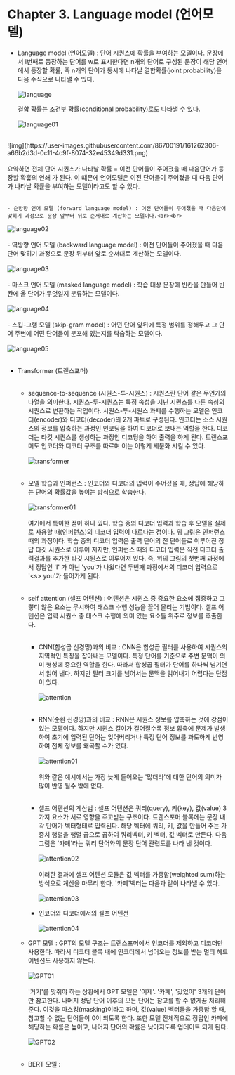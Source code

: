 # Chapter 3. Language model (언어모델)
- Language model (언어모델) : 단어 시퀀스에 확률을 부여하는 모델이다. 문장에서 i번째로 등장하는 단어를 w로 표시한다면 n개의 단어로 구성된 문장이 해당 언어에서
등장할 확률, 즉 n개의 단어가 동시에 나타날 결합확률(joint probability)을 다음 수식으로 나타낼 수 있다.<br><br>
![language](https://user-images.githubusercontent.com/86700191/161233050-3b15fdb9-5dfa-43a6-8509-745b679f432c.png)

    결합 확률는 조건부 확률(conditional probability)로도 나타낼 수 있다.<br><br>
    ![language01](https://user-images.githubusercontent.com/86700191/161262302-38174ffe-2305-4cae-83c3-2df2aca5d865.png)
<br>
![img](https://user-images.githubusercontent.com/86700191/161262306-a66b2d3d-0c11-4c9f-8074-32e45349d331.png)
<br><br>
    요약하면 전체 단어 시퀀스가 나타날 확률 = 이전 단어들이 주어졌을 때 다음단어가 등장할 확훟의 연쇄 가 된다. 이 떄문에 언어모델은 이전 단어들이 주어졌을 때 다음 단어가 나타날 확률을 부여하는 모델이라고도 할 수 있다.<br><br>

    - 순방향 언어 모델 (forward language model) : 이전 단어들이 주어졌을 때 다음단어 맞히기 과정으로 문장 앞부터 뒤로 순서대로 계산하는 모델이다.<br><br>
  ![language02](https://user-images.githubusercontent.com/86700191/161266363-952870c7-2bd7-48db-b8af-a77db3e660ae.png)
  <br><br>
    - 역방향 언어 모델 (backward language model) : 이전 단어들이 주어졌을 때 다음단어 맞히기 과정으로 문장 뒤부터 앞로 순서대로 계산하는 모델이다.<br><br>
  ![language03](https://user-images.githubusercontent.com/86700191/161266369-a39d54e2-d0e9-4ad9-9bac-b321fdbac6e4.png)
  <br><br>
    - 마스크 언어 모델 (masked language model) : 학습 대상 문장에 빈칸을 만들어 빈칸에 올 단어가 무엇일지 분류하는 모델이다.<br><br>
  ![language04](https://user-images.githubusercontent.com/86700191/161266371-0cd7028c-9ebc-4c3c-8711-1d0ff36c84fd.png)
  <br><br>
    - 스킵-그램 모델 (skip-gram model) : 어떤 단어 앞뒤에 특정 범위를 정해두고 그 단어 주변에 어떤 단어들이 분포해 있는지를 락습하는 모델이다.<br><br>
  ![language05](https://user-images.githubusercontent.com/86700191/161266372-c865357b-64a8-4499-b564-f5aee58aa2d4.png)
  <br><br>

- Transformer (트랜스포머)<br><br>
  - sequence-to-sequence (시퀀스-투-시퀀스) : 시퀀스란 단어 같은 무언가의 나열을 의미한다. 시퀀스-투-시퀀스는 특정 속성을 지닌 시퀀스를 다른 속성의 시퀀스로 변환하는 작업이다.
시퀀스-투-시퀀스 과제를 수행하는 모델은 인코더(encoder)와 디코더(decoder)의 2개 파트로 구성된다. 인코더는 소스 시퀀스의 정보를 압축하는 과정인 인코딩을 하여 디코더로 보내는 역할을 한다.
디코더는 타깃 시퀀스를 생성하는 과정인 디코딩을 하여 출력을 하게 된다. 트랜스포머도 인코더와 디코더 구조를 따르며 이는 이렇게 세분화 시킬 수 있다.<br><br>
  ![transformer](https://user-images.githubusercontent.com/86700191/161271509-4fbb86d6-236a-45ff-9398-f61bc3f58963.png)
<br><br>
  - 모델 학습과 인퍼런스 : 인코더와 디코더의 입력이 주어졌을 때, 정답에 해당하는 단어의 확률값을 높이는 방식으로 학습한다.<br><br>
  ![transformer01](https://user-images.githubusercontent.com/86700191/161276568-20305e00-59ed-4177-9ad3-de0531d79fba.png)
  <br><br>
  여기에서 특이한 점이 하나 있다. 학습 중의 디코더 입력과 학습 후 모델을 실제로 사용할 때(인퍼런스)의 디코더 입력이 다르다는 점이다. 위 그림은 인퍼런스때의 과정이다. 
학습 중의 디코더 입력은 출력 단어의 전 단어들로 이루어진 정답 타깃 시퀀스로 이루어 지지만, 인퍼런스 때의 디코더 입력은 직전 디코더 출력결과를 추가한 타깃 시뭔스로 이루어져 있다.
즉, 위의 그림의 첫번째 과정에서 정답인 'I' 가 아닌 'you'가 나왔다면 두번째 과정에서의 디코더 입력으로 '&lt;s&gt; you'가 들어가게 된다.
<br><br>
  - self attention (셀프 어텐션) : 어텐션은 시퀀스 중 중요한 요소에 집중하고 그렇디 않은 요소는 무시하여 태스크 수행 성능을 끌어 올리는 기법이다. 셀프 어텐션은
  입력 시퀀스 중 태스크 수행에 의미 있는 요소들 위주로 정보를 추출한다.<br><br>
    - CNN(합성곱 신경망)과의 비교 : CNN은 합성곱 필터를 사용하여 시퀀스의 지역적인 특징을 잡아내는 모델이다. 특정 단어를 기준으로 주변 문맥이 의미 형성에 중요한 역할을 한다.
따라서 합성곱 필터가 단어를 하나씩 넘기면서 읽어 낸다. 하지만 필터 크기를 넘어서는 문맥을 읽어내기 어렵다는 단점이 있다.<br><br>
![attention](https://user-images.githubusercontent.com/86700191/161284112-e2f30a51-bb75-4ef9-aa69-8fec079c8712.png)
<br><br>
    - RNN(순환 신경망)과의 비교 : RNN은 시퀀스 정보를 압축하는 것에 강점이 있는 모델이다. 하지만 시퀀스 길이가 길어질수록 정보 압축에 문제가 발생하여
초기에 입력된 단어는 잊어버리거나 특정 단어 정보를 과도하게 반영하여 전체 정보를 왜곡할 수가 있다. <br><br>
![attention01](https://user-images.githubusercontent.com/86700191/161286680-5c77fd04-8c1b-4600-966b-639645eee1d1.png)
<br><br>위와 같은 예시에서는 가장 늦게 들어오는 '많더라'에 대한 단어의 의미가 많이 반영 될수 밖에 없다. <br><br>
    - 셀프 어텐션의 계산법 : 셀프 어텐션은 쿼리(query), 키(key), 값(value) 3가지 요소가 서로 영향을 주고받는 구조이다. 트랜스포머 블록에는 문장 내 각 단어가 벡터형태로 입력된다.
해당 벡터에 쿼리, 키, 값을 만들어 주는 가중치 행렬을 행렬 곱으로 곱하여 쿼리벡터, 키 벡터, 값 벡터로 만든다. 다음 그림은 '카페'라는 쿼리 단어와의 문장 단어 관련도를 나타 낸 것이다.<br><br>
![attention02](https://user-images.githubusercontent.com/86700191/161295611-79e0cf3a-8f7b-48fb-a635-0a314f53f466.png)
<br><br>
이러한 결과에 셀프 어텐션 모듈은 값 벡터를 가중합(weighted sum)하는 방식으로 계산을 마무리 한다. '카페'벡터는 다음과 같이 나타낼 수 있다.<br><br>
![attention03](https://user-images.githubusercontent.com/86700191/161295613-1ca1fccf-276c-42f3-afc8-9ffae14d6895.png)

    - 인코더와 디코더에서의 셀프 어텐션<br><br>
    ![attention04](https://user-images.githubusercontent.com/86700191/161415215-da3dbcde-d05d-4126-8a0c-84a46f813f3c.png)

  - GPT 모델 : GPT의 모델 구조는 트랜스포머에서 인코더를 제외하고 디코더만 사용한다. 따라서 디코더 블록 내에 인코더에서 넘어오는 정보를 받는 멀티 헤드 어텐션도 사용하지 않는다.<br><br>
  ![GPT01](https://user-images.githubusercontent.com/86700191/161427371-ef1a2c55-c167-42bd-bb2e-5f448ecd3da7.png)
  <br><br>
  '거기'를 맞춰야 하는 상황에서 GPT 모델은 '어제'. '카페', '갔었어' 3개의 단어만 참고한다. 나머지 정답 단어 이후의 모든 단어는 참고를 할 수 없게끔 처리해준다. 
  이것을 마스킹(masking)이라고 하며, 값(value) 벡터들을 가중합 할 때, 참고할 수 없는 단어들이 0이 되도록 한다. 또한 모델 전체적으로 정답인 카페에 해당하는 확률은 높이고, 나머지 단어의 확률은 낮아지도록 업데이트 되게 된다.<br><br>
  ![GPT02](https://user-images.githubusercontent.com/86700191/161427372-1a773d35-6e39-4b17-95d3-96e46d40fa28.png)
  <br><br>
  - BERT 모델 : 